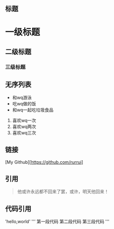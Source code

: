 ## 标题
# 一级标题
## 二级标题
### 三级标题
## 无序列表
- 和wq游泳
- 吃wq做的饭
- 和wq一起吃垃圾食品
1. 喜欢wq一次
2. 喜欢wq两次
3. 喜欢wq三次
## 链接
[My Github][https://github.com/rurrui]
## 引用
> 他或许永远都不回来了罢，或许，明天他回来！
## 代码引用
'hello,world'
'''
第一段代码
第二段代码
第三段代码
'''